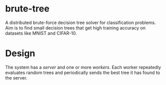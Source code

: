 # brute-tree

A distributed brute-force decision tree solver for classification problems. Aim is to find small decision trees that get high training accuracy on datasets like MNIST and CIFAR-10.

# Design

The system has a *server* and one or more *workers*. Each worker repeatedly evaluates random trees and periodically sends the best tree it has found to the server.
